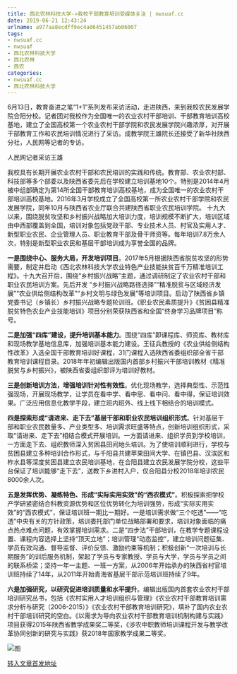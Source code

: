 ```yaml
---
title: 西北农林科技大学->我校干部教育培训受媒体关注 | nwsuaf.cc
date: 2019-06-21 12:43:24
urlname: a977aa8ecdff9ec4a06451457ab06007
tags: 
- nwsuaf.cc
- nwsuaf
- 西北农林科技大学
- 西北农林
- 西农
categories:
- nwsuaf.cc
- 西北农林科技大学
---
```



6月13日，教育奋进之笔“1+1”系列发布采访活动，走进陕西，来到我校农民发展学院合阳分校。记者团对我校作为全国唯一的农业农村干部培训、干部教育培训高校基地，建立了全国高校第一个农业农村干部学院和农民发展学院兴趣浓厚，对开展干部教育工作和农民培训情况进行了采访。成教学院王雄院长还接受了新华社陕西分社，人民网等记者的专访。

人民网记者采访王雄

我校具有长期开展农业农村干部和农民培训的实践和传统。教育部、农业农村部、科技部等多个部委以及陕西省委先后在学校建立培训基地10个。特别是2014年4月被中组部确定为第14所全国干部教育培训高校基地，成为全国唯一的农业农村干部培训高校基地。2016年3月学校成立了全国高校第一所农业农村干部学院和农民发展学院，同年10月与陕西省农业厅联合共建陕西省职业农民培训学院。 十九大以来，围绕脱贫攻坚和乡村振兴战略加大培训力度，培训规模不断扩大，培训区域由中西部覆盖到全国，培训对象包括党政干部、专业技术人员、村官及实用人才、新型职业农民、企业管理人员、职业教育干部及骨干师资等。每年培训7.8万余人次，特别是新型职业农民和基层干部培训成为享誉全国的品牌。

**一是围绕中心、服务大局，开发培训项目**。2017年5月根据陕西省脱贫攻坚的形势需要，制定并启动《西北农林科技大学农业特色产业技能扶贫百千万精准培训工程》。十九大召开后，围绕“乡村振兴战略”主题，通过调研制定了农业农村干部和职业农民培训方案。先后开发 “乡村振兴战略路径选择”“精准脱贫与区域经济发展”“农业供给侧结构改革”“乡村文明与绿色发展”等培训项目。启动了陕西省乡镇党委书记（乡镇长）乡村振兴战略专题轮训班。《职业农民素质提升》《贫困县精准脱贫特色农业产业技能培训》项目分别荣获陕西省和全国“终身学习品牌项目”称号。

**二是加强“四库”建设，提升培训基本能力**。围绕“四库”即课程库、师资库、教材库和现场教学基地信息库，加强培训基本能力建设。王征兵教授的《农业供给侧结构性改革》入选全国干部教育培训好课程，31门课程入选陕西省委组织部全省干部教育培训课程目录。2018年年初编辑出版国内首部乡村振兴干部培训教材《精准脱贫与乡村振兴》，被陕西省委组织部评为培训好教材。

**三是创新培训方法，增强培训针对性有效性**。优化现场教学，选择典型性、示范性强现场，开展现场教学，让学员在看中学、看中思、看中问、看中得，保证培训效果。广泛应用信息化教学手段，建立班内班外、线上线下相结合的培训模式。

**四是探索形成“请进来、走下去”基层干部和职业农民培训组织形式**。针对基层干部和职业农民数量多、产业类型多、培训需求旺盛等特点，创新培训组织形式，采取“请进来、走下去”相结合模式开展培训。一方面请进来、组织学员到学校培训，一方面走下去、组织教师深入贫困县田间地头培训。为了使培训顺利进行，学校与贫困县建立多种培训合作形式，与千阳县共建苹果田间大学、在镇巴县、汉滨区和柞水县等深度贫困县建立农民培训基地，在合阳县建立农民发展学院分校，这些平台保证了培训能够“走下去”，送教下乡进村入户，仅合阳县分校2018年培训农民8000余人次。

**五是发挥优势、凝练特色、形成“实际实用实效”的“西农模式”**。积极探索把学校产学研紧密结合科教资源优势和区位优势转化为培训强势，形成“实际实用实效”的“西农模式”，保证培训班一期比一期好。一是培训需求做“三个吃透”——“吃透”中央有关的方针政策，培训委托部门单位战略部署和要求，培训对象面临的痛点热点难点问题，有效掌握培训需求。二是“四步法”干部培训，在教学专题课程设置、课程内容选择上坚持“顶天立地”；培训管理“动态监控”，建立培训问题征集、学员有效沟通、督导监督、评价反馈、激励约束等机制；积极创新“一次培训与长期服务”的训后服务机制，架起了学员与专家教授、学员与大学，学员与学员之间的联系桥梁；坚持一年一主题、一班一方案，从2006年开始承办的陕西省村官培训班持续了14年，从2011年开始青海省基层干部示范培训班持续了9年。

**六是加强研究，以研究促进培训质量和水平提升**。编辑出版国内首套农业农村干部培训研究丛书，包括《农村实用人才培训组织与管理》《农业农村干部教育培训需求分析与研究（2006-2015）》《农业农村干部教育培训研究》，填补了国内农业农村干部培训研究的空白。《以需求为导向农业农村干部教育培训机制构建与实践》项目获得2015年陕西省教学成果奖二等奖，《涉农中职教师培训课程开发与教学改革协同创新的研究与实践》获2018年国家教学成果二等奖。



![图](https://news.nwsuaf.edu.cn/images/content/2019-06/20190618104907817784.jpg)

[转入文章首发地址](https://news.nwsuaf.edu.cn/xnxw/90326.htm)